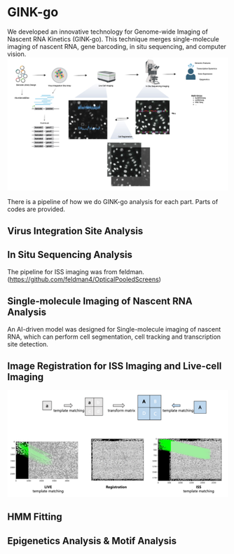 # GINK-go 

We developed an innovative technology for Genome-wide Imaging of Nascent RNA Kinetics (GINK-go). This technique merges single-molecule imaging of nascent RNA, gene barcoding, in situ sequencing, and computer vision.
![image](./docs/workflow.jpg)

There is a pipeline of how we do GINK-go analysis for each part. Parts of codes are provided.

## Virus Integration Site Analysis

## In Situ Sequencing Analysis
The pipeline for ISS imaging was from feldman.
(https://github.com/feldman4/OpticalPooledScreens)

## Single-molecule Imaging of Nascent RNA Analysis
An AI-driven model was designed for Single-molecule imaging of nascent RNA, which can perform cell segmentation, cell tracking and transcription site detection. 
## Image Registration for ISS Imaging and Live-cell Imaging
![image](./docs/registration.jfif)
## HMM Fitting

## Epigenetics Analysis & Motif Analysis









